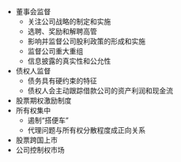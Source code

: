 - 董事会监督
	- 关注公司战略的制定和实施
	- 选聘、奖励和解聘高管
	- 影响并监督公司股利政策的形成和实施
	- 监督公司重大重组
	- 信息披露的真实性和公允性
- 债权人监督
	- 债务具有硬约束的特征
	- 债权人会主动跟踪借款公司的资产利润和现金流
- 股票期权激励制度
- 所有权集中
	- 遏制“搭便车”
	- 代理问题与所有权分散程度成正向关系
- 股票跨国上市
- 公司控制权市场